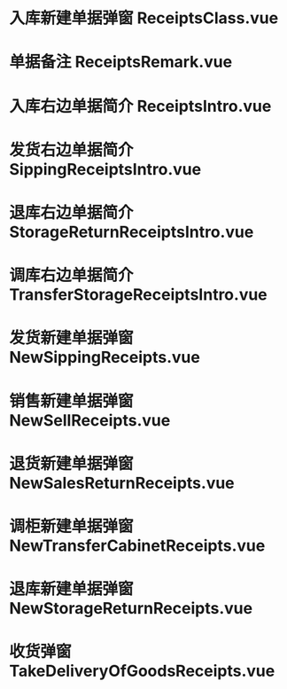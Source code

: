 # 入库新建单据弹窗          ReceiptsClass.vue

# 单据备注                  ReceiptsRemark.vue

# 入库右边单据简介          ReceiptsIntro.vue
# 发货右边单据简介          SippingReceiptsIntro.vue
# 退库右边单据简介          StorageReturnReceiptsIntro.vue
# 调库右边单据简介          TransferStorageReceiptsIntro.vue

# 发货新建单据弹窗          NewSippingReceipts.vue
# 销售新建单据弹窗          NewSellReceipts.vue
# 退货新建单据弹窗          NewSalesReturnReceipts.vue
# 调柜新建单据弹窗          NewTransferCabinetReceipts.vue
# 退库新建单据弹窗          NewStorageReturnReceipts.vue

# 收货弹窗                  TakeDeliveryOfGoodsReceipts.vue